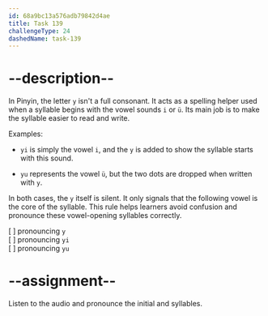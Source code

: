 ```yaml
---
id: 68a9bc13a576adb79842d4ae
title: Task 139
challengeType: 24
dashedName: task-139
---
```


<!--SPEAKING-->

<!-- (Audio) A: y, yi, yu -->

# --description--

In Pinyin, the letter `y` isn't a full consonant. It acts as a ​spelling helper​ used when a syllable begins with the vowel sounds `i` or `ü`. Its main job is to make the syllable easier to read and write.

Examples:

- `yi` is simply the vowel `i`, and the `y` is added to show the syllable starts with this sound.

- `yu` represents the vowel `ü`, but the two dots are dropped when written with `y`.

In both cases, the `y` itself is silent. It only signals that the following vowel is the core of the syllable. This rule helps learners avoid confusion and pronounce these vowel-opening syllables correctly.

[ ] pronouncing `y`  
[ ] pronouncing `yi`  
[ ] pronouncing `yu`

# --assignment--

Listen to the audio and pronounce the initial and syllables.

